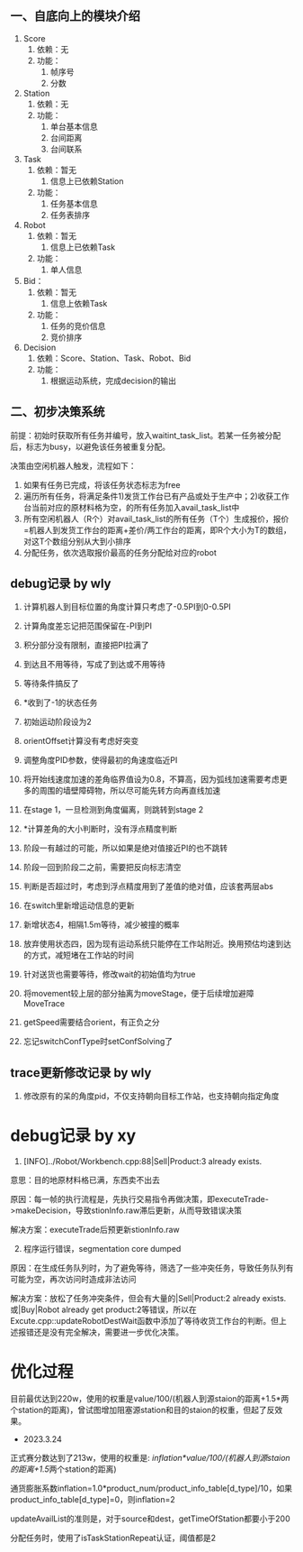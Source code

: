 ## 一、自底向上的模块介绍

1. Score
   1. 依赖：无
   2. 功能：
      1. 帧序号
      2. 分数
2. Station
   1. 依赖：无
   2. 功能：
      1. 单台基本信息
      2. 台间距离
      3. 台间联系
3. Task
   1. 依赖：暂无
      1. 信息上已依赖Station
   2. 功能：
      1. 任务基本信息
      2. 任务表排序
4. Robot
   1. 依赖：暂无
      1. 信息上已依赖Task
   2. 功能：
      1. 单人信息
5. Bid：
   1. 依赖：暂无
      1. 信息上依赖Task
   2. 功能：
      1. 任务的竞价信息
      2. 竞价排序
6. Decision
   1. 依赖：Score、Station、Task、Robot、Bid
   2. 功能：
      1. 根据运动系统，完成decision的输出

## 二、初步决策系统
前提：初始时获取所有任务并编号，放入waitint_task_list。若某一任务被分配后，标志为busy，以避免该任务被重复分配。

决策由空闲机器人触发，流程如下：

1. 如果有任务已完成，将该任务状态标志为free
2. 遍历所有任务，将满足条件1)发货工作台已有产品或处于生产中；2)收获工作台当前对应的原材料格为空，的所有任务加入avail_task_list中
3. 所有空闲机器人（R个）对avail_task_list的所有任务（T个）生成报价，报价=机器人到发货工作台的距离+差价/两工作台的距离，即R个大小为T的数组，对这T个数组分别从大到小排序
4. 分配任务，依次选取报价最高的任务分配给对应的robot


## debug记录 by wly
1. 计算机器人到目标位置的角度计算只考虑了-0.5PI到0-0.5PI
2. 计算角度差忘记把范围保留在-PI到PI
3. 积分部分没有限制，直接把PI拉满了
4. 到达且不用等待，写成了到达或不用等待
5. 等待条件搞反了
6. *收到了-1的状态任务
7. 初始运动阶段设为2
8. orientOffset计算没有考虑好突变
9. 调整角度PID参数，使得最初的角速度临近PI
10. 将开始线速度加速的差角临界值设为0.8，不算高，因为弧线加速需要考虑更多的周围的墙壁障碍物，所以尽可能先转方向再直线加速
11. 在stage 1，一旦检测到角度偏离，则跳转到stage 2
12. *计算差角的大小判断时，没有浮点精度判断
13. 阶段一有越过的可能，所以如果是绝对值接近PI的也不跳转
14. 阶段一回到阶段二之前，需要把反向标志清空
15. 判断是否超过时，考虑到浮点精度用到了差值的绝对值，应该套两层abs
16. 在switch里新增运动信息的更新
17. 新增状态4，相隔1.5m等待，减少被撞的概率
18. 放弃使用状态四，因为现有运动系统只能停在工作站附近。换用预估均速到达的方式，减短堵在工作站的时间
19. 针对送货也需要等待，修改wait的初始值均为true
20. 将movement较上层的部分抽离为moveStage，便于后续增加避障MoveTrace

1. getSpeed需要结合orient，有正负之分
2. 忘记switchConfType时setConfSolving了


## trace更新修改记录 by wly
1. 修改原有的呆的角度pid，不仅支持朝向目标工作站，也支持朝向指定角度



# debug记录 by xy
1. [INFO]../Robot/Workbench.cpp:88|Sell|Product:3 already exists.

意思：目的地原材料格已满，东西卖不出去

原因：每一帧的执行流程是，先执行交易指令再做决策，即executeTrade->makeDecision，导致stionInfo.raw滞后更新，从而导致错误决策

解决方案：executeTrade后预更新stionInfo.raw

2. 程序运行错误，segmentation core dumped

原因：在生成任务队列时，为了避免等待，筛选了一些冲突任务，导致任务队列有可能为空，再次访问时造成非法访问

解决方案：放松了任务冲突条件，但会有大量的|Sell|Product:2 already exists.或|Buy|Robot already get product:2等错误，所以在Excute.cpp::updateRobotDestWait函数中添加了等待收货工作台的判断。但上述报错还是没有完全解决，需要进一步优化决策。


# 优化过程
目前最优达到220w，使用的权重是value/100/(机器人到源staion的距离+1.5*两个station的距离)，曾试图增加阻塞源station和目的staion的权重，但起了反效果。

- 2023.3.24

正式赛分数达到了213w，使用的权重是: *inflation\*value/100/(机器人到源staion的距离+1.5*两个station的距离)

通货膨胀系数inflation=1.0*product_num/product_info_table[d_type]/10，如果product_info_table[d_type]=0，则inflation=2

updateAvailList的准则是，对于source和dest，getTimeOfStation都要小于200

分配任务时，使用了isTaskStationRepeat认证，阈值都是2